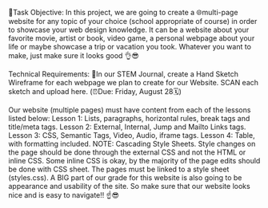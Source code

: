 🔰Task Objective:
In this project, we are going to create a 🌐multi-page website for any topic of your choice (school appropriate of course) in order to showcase your web design knowledge.  It can be a website about your favorite movie, artist or book, video game, a personal webpage about your life or maybe showcase a trip or vacation you took. Whatever you want to make, just make sure it looks good 👌😎

Technical Requirements:
📓In our STEM Journal, create a Hand Sketch Wireframe for each webpage we plan to create for our Website. SCAN each sketch and upload here. (⏰Due: Friday, August 28🗓️)

Our website (multiple pages) must have content from each of the lessons listed below:
Lesson 1: Lists, paragraphs, horizontal rules, break tags and title/meta tags.
Lesson 2: External, Internal, Jump and Mailto Links tags.
Lesson 3: CSS, Semantic Tags,  Video, Audio, iframe tags.
Lesson 4: Table, with formatting included.
NOTE: Cascading Style Sheets. Style changes on the page should be done through the external CSS and not the HTML or inline CSS. Some inline CSS is okay, by the majority of the page edits should be done with CSS sheet. The pages must be linked to a style sheet (styles.css). 
A BIG part of our grade for this website is also going to be appearance and usability of the site. So make sure that our website looks nice and is easy to navigate!! ☝️😎